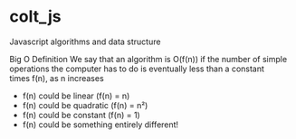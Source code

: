# colt_js
Javascript algorithms and data structure

Big O Definition
We say that an algorithm is O(f(n)) if the number of simple operations the computer has to do is eventually less than a constant times f(n), as n increases
* f(n) could be linear (f(n) = n)
* f(n) could be quadratic (f(n) = n²)
* f(n) could be constant (f(n) = 1)
* f(n) could be something entirely different!
